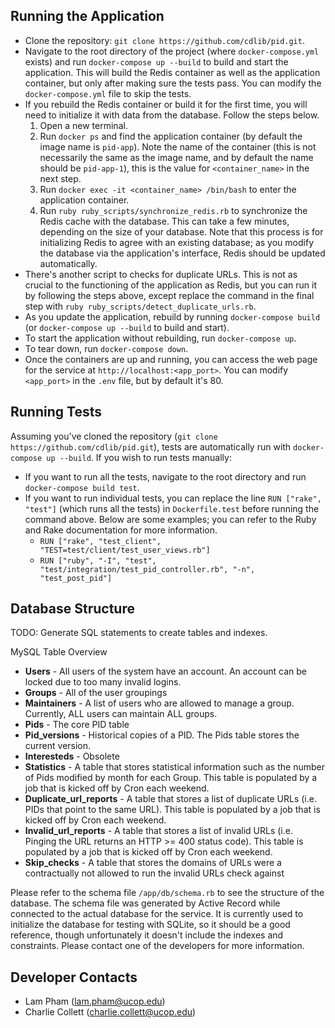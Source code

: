 ## Running the Application

- Clone the repository: `git clone https://github.com/cdlib/pid.git`.
- Navigate to the root directory of the project (where `docker-compose.yml` exists) and run `docker-compose up --build` to build and start the application. This will build the Redis container as well as the application container, but only after making sure the tests pass. You can modify the `docker-compose.yml` file to skip the tests.
- If you rebuild the Redis container or build it for the first time, you will need to initialize it with data from the database. Follow the steps below.
  1. Open a new terminal.
  1. Run `docker ps` and find the application container (by default the image name is `pid-app`). Note the name of the container (this is not necessarily the same as the image name, and by default the name should be `pid-app-1`), this is the value for `<container_name>` in the next step.
  1. Run `docker exec -it <container_name> /bin/bash` to enter the application container.
  1. Run `ruby ruby_scripts/synchronize_redis.rb` to synchronize the Redis cache with the database. This can take a few minutes, depending on the size of your database. Note that this process is for initializing Redis to agree with an existing database; as you modify the database via the application's interface, Redis should be updated automatically.
- There's another script to checks for duplicate URLs. This is not as crucial to the functioning of the application as Redis, but you can run it by following the steps above, except replace the command in the final step with `ruby ruby_scripts/detect_duplicate_urls.rb`.
- As you update the application, rebuild by running `docker-compose build` (or `docker-compose up --build` to build and start).
- To start the application without rebuilding, run `docker-compose up`.
- To tear down, run `docker-compose down`.
- Once the containers are up and running, you can access the web page for the service at `http://localhost:<app_port>`. You can modify `<app_port>` in the `.env` file, but by default it's 80.

## Running Tests

Assuming you've cloned the repository (`git clone https://github.com/cdlib/pid.git`), tests are automatically run with `docker-compose up --build`. If you wish to run tests manually:
- If you want to run all the tests, navigate to the root directory and run `docker-compose build test`.
- If you want to run individual tests, you can replace the line `RUN ["rake", "test"]` (which runs all the tests) in `Dockerfile.test` before running the command above. Below are some examples; you can refer to the Ruby and Rake documentation for more information.
  - `RUN ["rake", "test_client", "TEST=test/client/test_user_views.rb"]`
  - `RUN ["ruby", "-I", "test", "test/integration/test_pid_controller.rb", "-n", "test_post_pid"]`

## Database Structure

TODO: Generate SQL statements to create tables and indexes.

MySQL Table Overview
- **Users** - All users of the system have an account. An account can be locked due to too many invalid logins.
- **Groups** - All of the user groupings
- **Maintainers** - A list of users who are allowed to manage a group. Currently, ALL users can maintain ALL groups.
- **Pids** - The core PID table
- **Pid_versions** - Historical copies of a PID. The Pids table stores the current version.
- **Interesteds** - Obsolete
- **Statistics** - A table that stores statistical information such as the number of Pids modified by month for each Group. This table is populated by a job that is kicked off by Cron each weekend.
- **Duplicate_url_reports** - A table that stores a list of duplicate URLs (i.e. PIDs that point to the same URL). This table is populated by a job that is kicked off by Cron each weekend.
- **Invalid_url_reports** - A table that stores a list of invalid URLs (i.e. Pinging the URL returns an HTTP >= 400 status code). This table is populated by a job that is kicked off by Cron each weekend.
- **Skip_checks** - A table that stores the domains of URLs were a contractually not allowed to run the invalid URLs check against

Please refer to the schema file `/app/db/schema.rb` to see the structure of the database. The schema file was generated by Active Record while connected to the actual database for the service. It is currently used to initialize the database for testing with SQLite, so it should be a good reference, though unfortunately it doesn't include the indexes and constraints. Please contact one of the developers for more information.

## Developer Contacts

- Lam Pham (lam.pham@ucop.edu)
- Charlie Collett (charlie.collett@ucop.edu)